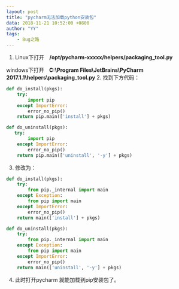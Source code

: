 ```yaml
---
layout: post
title: "pycharm无法加载python安装包"
data: 2018-11-21 10:52:00 +0800
author: "YY"
tags:
    - Bug之路
---
```


  1. Linux下打开　**/opt/pycharm-xxxxx/helpers/packaging_tool.py**   

  windows下打开　**C:\Program Files\JetBrains\PyCharm 2017.1.1\helpers\packaging_tool.py**
 2. 找到下方代码：

```python
def do_install(pkgs):
    try:
        import pip
    except ImportError:
        error_no_pip()
    return pip.main(['install'] + pkgs)

def do_uninstall(pkgs):
   try:
        import pip
    except ImportError:
        error_no_pip()
    return pip.main(['uninstall', '-y'] + pkgs)
```

  3. 修改为：


```python
def do_install(pkgs):
    try: 
        from pip._internal import main 
    except Exception: 
        from pip import main 
    except ImportError: 
        error_no_pip()
    return main(['install'] + pkgs)

def do_uninstall(pkgs): 
    try: 
        from pip._internal import main 
    except Exception: 
        from pip import main 
    except ImportError: 
        error_no_pip() 
    return main(['uninstall', '-y'] + pkgs)
```

  4. 此时打开pycharm 就能加载到pip安装包了。